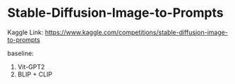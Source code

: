 # Stable-Diffusion-Image-to-Prompts

Kaggle Link: https://www.kaggle.com/competitions/stable-diffusion-image-to-prompts

baseline:


1. Vit-GPT2
2. BLIP + CLIP